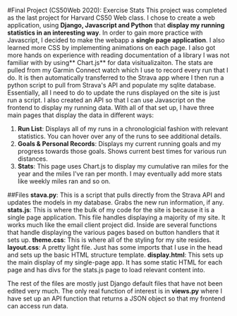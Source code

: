 #Final Project (CS50Web 2020): Exercise Stats
This project was completed as the last project for Harvard CS50 Web class. I chose to create a web application, using **Django, Javascript and Python** that **display my running statistics in an interesting way**. In order to gain more practice with Javascript, I decided to make the webapp a **single page application**. I also learned more CSS by implementing animations on each page. I also got more hands on experience with reading documentation of a library I was not familiar with by using** Chart.js** for data visitualizaiton. The stats are pulled from my Garmin Connect watch which I use to record every run that I do. It is then automatically transferred to the Strava app where I then run a python script to pull from Strava's API and populate my sqlite database. Essentially, all I need to do to update the runs displayed on the site is just run a script. I also created an API so that I can use Javascript on the frontend to display my running data. With all of that set up, I have three main pages that display the data in different ways:
1. **Run List**: Displays all of my runs in a chronologicial fashion with relevant statistics. You can hover over any of the runs to see additional details. 
2. **Goals & Personal Records**: Displays my current running goals and my progress towards those goals. Shows current best times for various run distances. 
3. **Stats**: This page uses Chart.js to display my cumulative ran miles for the year and the miles I've ran per month. I may eventually add more stats like weekly miles ran and so on. 

##Files
**stava.py**: This is a script that pulls directly from the Strava API and updates the models in my database. Grabs the new run information, if any. 
**stats.js**: This is where the bulk of my code for the site is because it is a single page application. This file handles displaying a majority of my site. It works much like the email client project did. Inside are several functions that handle displaying the various pages based on button handlers that it sets up.
**theme.css**: This is where all of the styling for my site resides.
**layout.css**: A pretty light file. Just has some imports that I use in the head and sets up the basic HTML structure template.
**display.html**: This sets up the main display of my single-page app. It has some static HTML for each page and has divs for the stats.js page to load relevant content into. 

The rest of the files are mostly just Django default files that have not been edited very much. The only real function of interest is in **views.py** where I have set up an API function that returns a JSON object so that my frontend can access run data. 